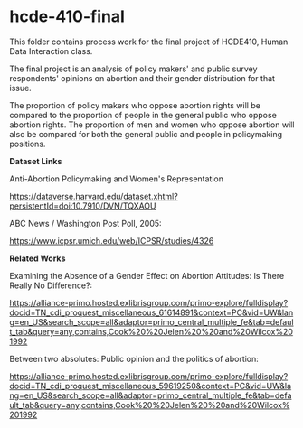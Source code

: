 # hcde-410-final
This folder contains process work for the final project of HCDE410, Human Data Interaction class.

The final project is an analysis of policy makers' and public survey respondents' opinions on abortion and their gender distribution for that issue.

The proportion of policy makers who oppose abortion rights will be compared to the proportion of people in the general public who oppose abortion rights. The proportion of men and women who oppose abortion will also be compared for both the general public and people in policymaking positions.

**Dataset Links**

Anti-Abortion Policymaking and Women's Representation

https://dataverse.harvard.edu/dataset.xhtml?persistentId=doi:10.7910/DVN/TQXAOU

ABC News / Washington Post Poll, 2005:

https://www.icpsr.umich.edu/web/ICPSR/studies/4326

**Related Works**

Examining the Absence of a Gender Effect on Abortion Attitudes: Is There Really No Difference?:

https://alliance-primo.hosted.exlibrisgroup.com/primo-explore/fulldisplay?docid=TN_cdi_proquest_miscellaneous_61614891&context=PC&vid=UW&lang=en_US&search_scope=all&adaptor=primo_central_multiple_fe&tab=default_tab&query=any,contains,Cook%20%20Jelen%20%20and%20Wilcox%201992

Between two absolutes: Public opinion and the politics of abortion:

https://alliance-primo.hosted.exlibrisgroup.com/primo-explore/fulldisplay?docid=TN_cdi_proquest_miscellaneous_59619250&context=PC&vid=UW&lang=en_US&search_scope=all&adaptor=primo_central_multiple_fe&tab=default_tab&query=any,contains,Cook%20%20Jelen%20%20and%20Wilcox%201992